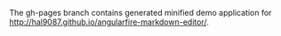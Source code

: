 The gh-pages branch contains generated minified demo application for http://hal9087.github.io/angularfire-markdown-editor/.
